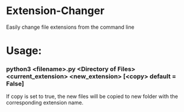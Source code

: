 # Extension-Changer
Easily change file extensions from the command line

# Usage: 
### python3 \<filename\>.py \<Directory of Files\> \<current_extension\> \<new_extension\> [\<copy\> default = False]

If copy is set to true, the new files will be copied to new folder with the corresponding extension name.

